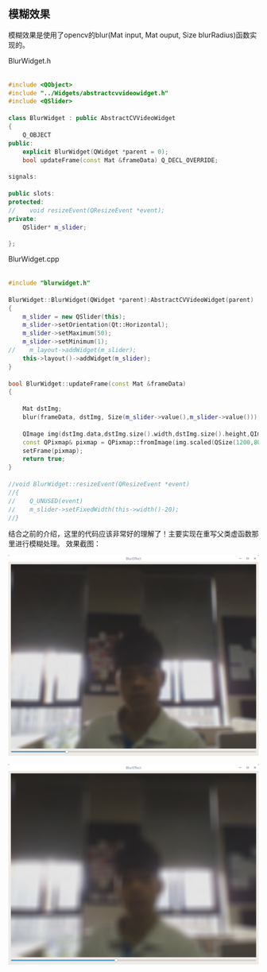 ## 模糊效果
模糊效果是使用了opencv的blur(Mat input, Mat ouput, Size blurRadius)函数实现的。

BlurWidget.h

```c++

#include <QObject>
#include "../Widgets/abstractcvvideowidget.h"
#include <QSlider>

class BlurWidget : public AbstractCVVideoWidget
{
    Q_OBJECT
public:
    explicit BlurWidget(QWidget *parent = 0);
    bool updateFrame(const Mat &frameData) Q_DECL_OVERRIDE;

signals:

public slots:
protected:
//    void resizeEvent(QResizeEvent *event);
private:
    QSlider* m_slider;

};

```

BlurWidget.cpp

```c++

#include "blurwidget.h"

BlurWidget::BlurWidget(QWidget *parent):AbstractCVVideoWidget(parent)
{
    m_slider = new QSlider(this);
    m_slider->setOrientation(Qt::Horizontal);
    m_slider->setMaximum(50);
    m_slider->setMinimum(1);
//    m_layout->addWidget(m_slider);
    this->layout()->addWidget(m_slider);
}

bool BlurWidget::updateFrame(const Mat &frameData)
{

    Mat dstImg;
    blur(frameData, dstImg, Size(m_slider->value(),m_slider->value()));

    QImage img(dstImg.data,dstImg.size().width,dstImg.size().height,QImage::Format_RGB888);
    const QPixmap& pixmap = QPixmap::fromImage(img.scaled(QSize(1200,800),Qt::KeepAspectRatio,Qt::SmoothTransformation));
    setFrame(pixmap);
    return true;
}

//void BlurWidget::resizeEvent(QResizeEvent *event)
//{
//    Q_UNUSED(event)
//    m_slider->setFixedWidth(this->width()-20);
//}

```

结合之前的介绍，这里的代码应该非常好的理解了！主要实现在重写父类虚函数那里进行模糊处理。
效果截图：

![](../imgs/blur1.png)

![](../imgs/blur2.png)
